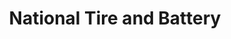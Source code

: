 ---
title: "National Tire and Battery"
url: /greenville/national-tire-and-battery/
shop: Autowerkstatt
---
